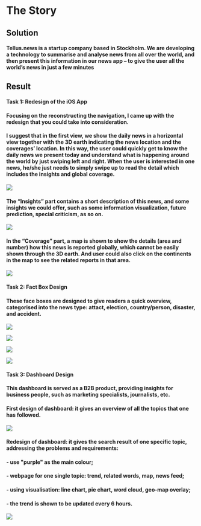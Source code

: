 The Story
=========

Solution
--------

#### Tellus.news is a startup company based in Stockholm. We are developing a technology to summarise and analyse news from all over the world, and then present this information in our news app – to give the user all the world’s news in just a few minutes  

Result
------

#### Task 1: Redesign of the iOS App  

#### Focusing on the reconstructing the navigation, I came up with the redesign that you could take into consideration.  

#### I suggest that in the first view, we show the daily news in a horizontal view together with the 3D earth indicating the news location and the coverages’ location. In this way, the user could quickly get to know the daily news we present today and understand what is happening around the world by just swiping left and right. When the user is interested in one news, he/she just needs to simply swipe up to read the detail which includes the insights and global coverage.  

![](https://raw.githubusercontent.com/yangzhihao519/site/master/src/images/portfolio/tellus_redesign_ui_1.png)

#### The “Insights” part contains a short description of this news, and some insights we could offer, such as some information visualization, future prediction, special criticism, as so on.  

![](https://raw.githubusercontent.com/yangzhihao519/site/master/src/images/portfolio/tellus_redesign_ui_2.png)

#### In the “Coverage” part, a map is shown to show the details (area and number) how this news is reported globally, which cannot be easily shown through the 3D earth. And user could also click on the continents in the map to see the related reports in that area.  

![](https://raw.githubusercontent.com/yangzhihao519/site/master/src/images/portfolio/tellus_redesign_ui_3.png)

#### Task 2: Fact Box Design  

#### These face boxes are designed to give readers a quick overview, categorised into the news type: attact, election, country/person, disaster, and accident.  

![](https://raw.githubusercontent.com/yangzhihao519/site/master/src/images/portfolio/tellus_factbox_ui_1.png)

![](https://raw.githubusercontent.com/yangzhihao519/site/master/src/images/portfolio/tellus_factbox_ui_2.png)

![](https://raw.githubusercontent.com/yangzhihao519/site/master/src/images/portfolio/tellus_factbox_ui_3.png)

![](https://raw.githubusercontent.com/yangzhihao519/site/master/src/images/portfolio/tellus_factbox_ui_4.png)

#### Task 3: Dashboard Design  

#### This dashboard is served as a B2B product, providing insights for business people, such as marketing specialists, journalists, etc.  

#### First design of dashboard: it gives an overview of all the topics that one has followed.  

![](https://raw.githubusercontent.com/yangzhihao519/site/master/src/images/portfolio/tellus_dashboard_1.png)

#### Redesign of dashboard: it gives the search result of one specific topic, addressing the problems and requirements:  

#### \- use "purple" as the main colour;  

#### \- webpage for one single topic: trend, related words, map, news feed;  

#### \- using visualisation: line chart, pie chart, word cloud, geo-map overlay;  

#### \- the trend is shown to be updated every 6 hours.  

![](https://raw.githubusercontent.com/yangzhihao519/site/master/src/images/portfolio/tellus_dashboard_2.png)